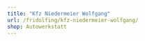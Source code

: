 ```yaml
---
title: "Kfz Niedermeier Wolfgang"
url: /fridolfing/kfz-niedermeier-wolfgang/
shop: Autowerkstatt
---
```

